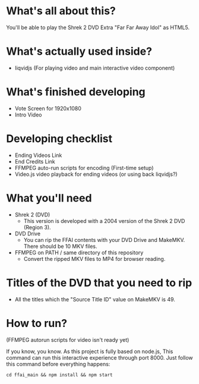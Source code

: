 # What's all about this?
You'll be able to play the Shrek 2 DVD Extra "Far Far Away Idol" as HTML5.

# What's actually used inside?
 - liqvidjs (For playing video and main interactive video component)

# What's finished developing
 - Vote Screen for 1920x1080
 - Intro Video

# Developing checklist
 - Ending Videos Link
 - End Credits Link
 - FFMPEG auto-run scripts for encoding (First-time setup)
 - Video.js video playback for ending videos (or using back liqvidjs?)

# What you'll need
 - Shrek 2 (DVD)
   - This version is developed with a 2004 version of the Shrek 2 DVD (Region 3). 
 - DVD Drive
   - You can rip the FFAI contents with your DVD Drive and MakeMKV. There should be 10 MKV files.
 - FFMPEG on PATH / same directory of this repository
   - Convert the ripped MKV files to MP4 for browser reading.

# Titles of the DVD that you need to rip
 - All the titles which the "Source Title ID" value on MakeMKV is 49. 

# How to run?
(FFMPEG autorun scripts for video isn't ready yet)
  
If you know, you know. As this project is fully based on node.js, This command can run this interactive experience through port 8000. Just follow this command before everything happens:
```batch
cd ffai_main && npm install && npm start
```
